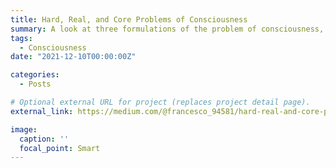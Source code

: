 ```yaml
---
title: Hard, Real, and Core Problems of Consciousness
summary: A look at three formulations of the problem of consciousness, their metaphysical assumptions, and their implication for science.
tags:
  - Consciousness
date: "2021-12-10T00:00:00Z"

categories:
  - Posts

# Optional external URL for project (replaces project detail page).
external_link: https://medium.com/@francesco_94581/hard-real-and-core-problems-of-consciousness-b253d03a484c

image:
  caption: ''
  focal_point: Smart
---
```

